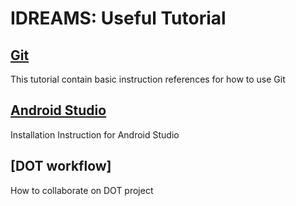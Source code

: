 # IDREAMS: Useful Tutorial

## [Git](git.md)
This tutorial contain basic instruction references for how to use Git

## [Android Studio](android_studio.md)
Installation Instruction for Android Studio

## [DOT workflow]
How to collaborate on DOT project
